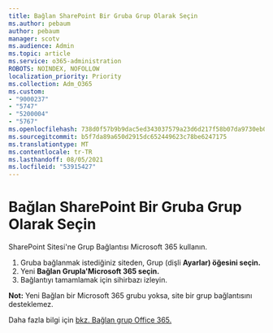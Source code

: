 ```yaml
---
title: Bağlan SharePoint Bir Gruba Grup Olarak Seçin
ms.author: pebaum
author: pebaum
manager: scotv
ms.audience: Admin
ms.topic: article
ms.service: o365-administration
ROBOTS: NOINDEX, NOFOLLOW
localization_priority: Priority
ms.collection: Adm_O365
ms.custom:
- "9000237"
- "5747"
- "5200004"
- "5767"
ms.openlocfilehash: 738d0f57b9b9dac5ed343037579a23d6d217f58b07da9730eb0bd08bc78c25e6
ms.sourcegitcommit: b5f7da89a650d2915dc652449623c78be6247175
ms.translationtype: MT
ms.contentlocale: tr-TR
ms.lasthandoff: 08/05/2021
ms.locfileid: "53915427"
---
```

# <a name="connect-a-sharepoint-site-to-a-group"></a>Bağlan SharePoint Bir Gruba Grup Olarak Seçin

SharePoint Sitesi'ne Grup Bağlantısı Microsoft 365 kullanın.

1. Gruba bağlanmak istediğiniz siteden, Grup (dişli **Ayarlar) öğesini seçin.**
2. Yeni **Bağlan Grupla'Microsoft 365 seçin.**
3. Bağlantıyı tamamlamak için sihirbazı izleyin.

**Not:**  Yeni Bağlan bir Microsoft 365 grubu yoksa, site bir grup bağlantısını desteklemez.

Daha fazla bilgi için [bkz. Bağlan grup Office 365.](https://docs.microsoft.com/sharepoint/dev/transform/modernize-connect-to-office365-group)